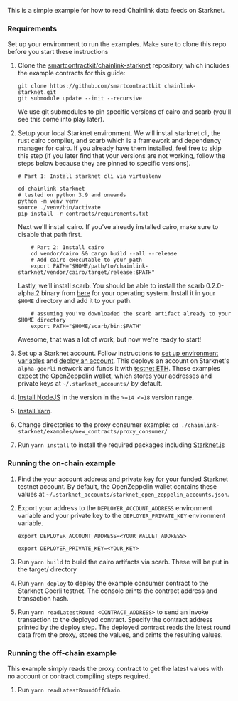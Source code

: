 This is a simple example for how to read Chainlink data feeds on Starknet.

### Requirements

Set up your environment to run the examples. Make sure to clone this repo before you start these instructions

1. Clone the [smartcontractkit/chainlink-starknet](https://github.com/smartcontractkit/chainlink-starknet) repository, which includes the example contracts for this guide: 
    ```
    git clone https://github.com/smartcontractkit chainlink-starknet.git
    git submodule update --init --recursive
    ```
    We use git submodules to pin specific versions of cairo and scarb (you'll see this come into play later).

1. Setup your local Starknet environment. We will install starknet cli, the rust cairo compiler, and scarb which is a framework and dependency manager for cairo. If you already have them installed, feel free to skip this step (if you later find that your versions are not working, follow the steps below because they are pinned to specific versions).
    ```
    # Part 1: Install starknet cli via virtualenv
    
    cd chainlink-starknet
    # tested on python 3.9 and onwards
    python -m venv venv 
    source ./venv/bin/activate
    pip install -r contracts/requirements.txt
    ```
    Next we'll install cairo. If you've already installed cairo, make sure to disable that path first.
    ```
        # Part 2: Install cairo 
        cd vendor/cairo && cargo build --all --release
        # Add cairo executable to your path
        export PATH="$HOME/path/to/chainlink-starknet/vendor/cairo/target/release:$PATH"  
    ``` 
    Lastly, we'll install scarb. You should be able to install the scarb 0.2.0-alpha.2 binary from [here](https://github.com/software-mansion/scarb/releases/tag/v0.2.0-alpha.2) for your operating system. Install it in your `$HOME` directory and add it to your path.
    ```
        # assuming you've downloaded the scarb artifact already to your $HOME directory
        export PATH="$HOME/scarb/bin:$PATH"
    ```
    Awesome, that was a lot of work, but now we're ready to start!

1. Set up a Starknet account. Follow instructions to [set up environment variables](https://docs.starknet.io/documentation/getting_started/deploying_contracts/#setting_up_environment_variables) and [deploy an account](https://docs.starknet.io/documentation/getting_started/deploying_contracts/#setting_up_an_account). This deploys an account on Starknet's `alpha-goerli` network and funds it with [testnet ETH](https://faucet.goerli.starknet.io/). These examples expect the OpenZeppelin wallet, which stores your addresses and private keys at `~/.starknet_accounts/` by default.

1. [Install NodeJS](https://nodejs.org/en/download/) in the version in the `>=14 <=18` version range.
1. [Install Yarn](https://classic.yarnpkg.com/lang/en/docs/install/).
1. Change directories to the proxy consumer example: `cd ./chainlink-starknet/examples/new_contracts/proxy_consumer/`
1. Run `yarn install` to install the required packages including [Starknet.js](https://www.starknetjs.com/)

### Running the on-chain example

1. Find the your account address and private key for your funded Starknet testnet account. By default, the OpenZeppelin wallet contains these values at `~/.starknet_accounts/starknet_open_zeppelin_accounts.json`.
1. Export your address to the `DEPLOYER_ACCOUNT_ADDRESS` environment variable and your private key to the `DEPLOYER_PRIVATE_KEY` environment variable.

   ```shell
   export DEPLOYER_ACCOUNT_ADDRESS=<YOUR_WALLET_ADDRESS>
   ```

   ```shell
   export DEPLOYER_PRIVATE_KEY=<YOUR_KEY>
   ```
1. Run `yarn build` to build the cairo artifacts via scarb. These will be put in the target/ directory
1. Run `yarn deploy` to deploy the example consumer contract to the Starknet Goerli testnet. The console prints the contract address and transaction hash.
1. Run `yarn readLatestRound <CONTRACT_ADDRESS>` to send an invoke transaction to the deployed contract. Specify the contract address printed by the deploy step. The deployed contract reads the latest round data from the proxy, stores the values, and prints the resulting values.

### Running the off-chain example

This example simply reads the proxy contract to get the latest values with no account or contract compiling steps required.

1. Run `yarn readLatestRoundOffChain`.
